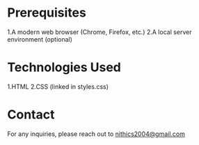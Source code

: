 # Prerequisites
1.A modern web browser (Chrome, Firefox, etc.)
2.A local server environment (optional)
# Technologies Used
1.HTML
2.CSS (linked in styles.css)
# Contact
For any inquiries, please reach out to nithics2004@gmail.com

